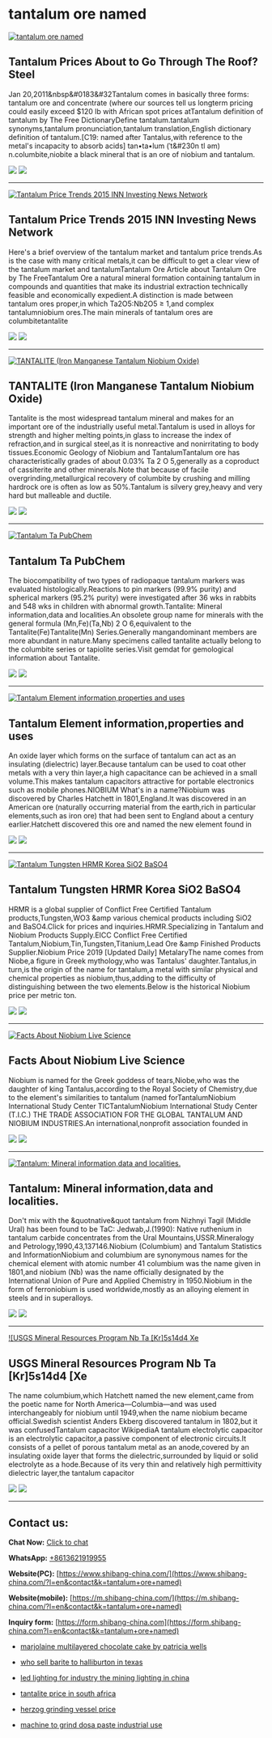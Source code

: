 # tantalum ore named

<a href="https://swt.shibang-china.com/?l=en&img&k=tantalum+ore+named" target="_blank">![tantalum ore named](http://static.shibang-china.com/all-800x300/641.jpg)</a>

## Tantalum Prices About to Go Through The Roof? Steel
Jan 20,2011&nbsp&#0183&#32Tantalum comes in basically three forms: tantalum ore and concentrate (where our sources tell us longterm pricing could easily exceed $120 lb with African spot prices atTantalum definition of tantalum by The Free DictionaryDefine tantalum.tantalum synonyms,tantalum pronunciation,tantalum translation,English dictionary definition of tantalum.[C19: named after Tantalus,with reference to the metal's incapacity to absorb acids] tan•ta•lum (ˈt&#230n tl əm) n.columbite,niobite a black mineral that is an ore of niobium and tantalum.


<a href="https://whatsapp.shibangsoft.com/WhatsApp.php" target="_blank" title="WhatsApp">![](http://static.shibang-china.com/icon/whatsapp.png)</a> <a href="https://swt.shibang-china.com/?l=en&icon&k=tantalum+ore+named" target="_blank">![](http://static.shibang-china.com/icon/chat-en.png)</a>

---

<a href="https://swt.shibang-china.com/?l=en&img&k=tantalum+ore+named" target="_blank">![Tantalum Price Trends 2015 INN Investing News Network](http://static.shibang-china.com/all-800x300/1119.jpg)</a>

## Tantalum Price Trends 2015 INN Investing News Network
Here's a brief overview of the tantalum market and tantalum price trends.As is the case with many critical metals,it can be difficult to get a clear view of the tantalum market and tantalumTantalum Ore Article about Tantalum Ore by The FreeTantalum Ore a natural mineral formation containing tantalum in compounds and quantities that make its industrial extraction technically feasible and economically expedient.A distinction is made between tantalum ores proper,in which Ta2O5:Nb2O5 ≥ 1,and complex tantalumniobium ores.The main minerals of tantalum ores are columbitetantalite


<a href="https://whatsapp.shibangsoft.com/WhatsApp.php" target="_blank" title="WhatsApp">![](http://static.shibang-china.com/icon/whatsapp.png)</a> <a href="https://swt.shibang-china.com/?l=en&icon&k=tantalum+ore+named" target="_blank">![](http://static.shibang-china.com/icon/chat-en.png)</a>

---

<a href="https://swt.shibang-china.com/?l=en&img&k=tantalum+ore+named" target="_blank">![TANTALITE (Iron Manganese Tantalum Niobium Oxide)](http://static.shibang-china.com/all-800x300/348.jpg)</a>

## TANTALITE (Iron Manganese Tantalum Niobium Oxide)
Tantalite is the most widespread tantalum mineral and makes for an important ore of the industrially useful metal.Tantalum is used in alloys for strength and higher melting points,in glass to increase the index of refraction,and in surgical steel,as it is nonreactive and nonirritating to body tissues.Economic Geology of Niobium and TantalumTantalum ore has characteristically grades of about 0.03% Ta 2 O 5,generally as a coproduct of cassiterite and other minerals.Note that because of facile overgrinding,metallurgical recovery of columbite by crushing and milling hardrock ore is often as low as 50%.Tantalum is silvery grey,heavy and very hard but malleable and ductile.


<a href="https://whatsapp.shibangsoft.com/WhatsApp.php" target="_blank" title="WhatsApp">![](http://static.shibang-china.com/icon/whatsapp.png)</a> <a href="https://swt.shibang-china.com/?l=en&icon&k=tantalum+ore+named" target="_blank">![](http://static.shibang-china.com/icon/chat-en.png)</a>

---

<a href="https://swt.shibang-china.com/?l=en&img&k=tantalum+ore+named" target="_blank">![Tantalum Ta PubChem](http://static.shibang-china.com/all-800x300/1459.jpg)</a>

## Tantalum Ta PubChem
The biocompatibility of two types of radiopaque tantalum markers was evaluated histologically.Reactions to pin markers (99.9% purity) and spherical markers (95.2% purity) were investigated after 36 wks in rabbits and 548 wks in children with abnormal growth.Tantalite: Mineral information,data and localities.An obsolete group name for minerals with the general formula (Mn,Fe)(Ta,Nb) 2 O 6,equivalent to the Tantalite(Fe)Tantalite(Mn) Series.Generally mangandominant members are more abundant in nature.Many specimens called tantalite actually belong to the columbite series or tapiolite series.Visit gemdat for gemological information about Tantalite.


<a href="https://whatsapp.shibangsoft.com/WhatsApp.php" target="_blank" title="WhatsApp">![](http://static.shibang-china.com/icon/whatsapp.png)</a> <a href="https://swt.shibang-china.com/?l=en&icon&k=tantalum+ore+named" target="_blank">![](http://static.shibang-china.com/icon/chat-en.png)</a>

---

<a href="https://swt.shibang-china.com/?l=en&img&k=tantalum+ore+named" target="_blank">![Tantalum Element information,properties and uses](http://static.shibang-china.com/all-800x300/63.jpg)</a>

## Tantalum Element information,properties and uses
An oxide layer which forms on the surface of tantalum can act as an insulating (dielectric) layer.Because tantalum can be used to coat other metals with a very thin layer,a high capacitance can be achieved in a small volume.This makes tantalum capacitors attractive for portable electronics such as mobile phones.NIOBIUM What's in a name?Niobium was discovered by Charles Hatchett in 1801,England.It was discovered in an American ore (naturally occurring material from the earth,rich in particular elements,such as iron ore) that had been sent to England about a century earlier.Hatchett discovered this ore and named the new element found in


<a href="https://whatsapp.shibangsoft.com/WhatsApp.php" target="_blank" title="WhatsApp">![](http://static.shibang-china.com/icon/whatsapp.png)</a> <a href="https://swt.shibang-china.com/?l=en&icon&k=tantalum+ore+named" target="_blank">![](http://static.shibang-china.com/icon/chat-en.png)</a>

---

<a href="https://swt.shibang-china.com/?l=en&img&k=tantalum+ore+named" target="_blank">![Tantalum Tungsten HRMR Korea SiO2 BaSO4](http://static.shibang-china.com/all-800x300/1069.jpg)</a>

## Tantalum Tungsten HRMR Korea SiO2 BaSO4
HRMR is a global supplier of Conflict Free Certified Tantalum products,Tungsten,WO3 &amp various chemical products including SiO2 and BaSO4.Click for prices and inquiries.HRMR.Specializing in Tantalum and Niobium Products Supply.EICC Conflict Free Certified Tantalum,Niobium,Tin,Tungsten,Titanium,Lead Ore &amp Finished Products Supplier.Niobium Price 2019 [Updated Daily] MetalaryThe name comes from Niobe,a figure in Greek mythology,who was Tantalus' daughter.Tantalus,in turn,is the origin of the name for tantalum,a metal with similar physical and chemical properties as niobium,thus,adding to the difficulty of distinguishing between the two elements.Below is the historical Niobium price per metric ton.


<a href="https://whatsapp.shibangsoft.com/WhatsApp.php" target="_blank" title="WhatsApp">![](http://static.shibang-china.com/icon/whatsapp.png)</a> <a href="https://swt.shibang-china.com/?l=en&icon&k=tantalum+ore+named" target="_blank">![](http://static.shibang-china.com/icon/chat-en.png)</a>

---

<a href="https://swt.shibang-china.com/?l=en&img&k=tantalum+ore+named" target="_blank">![Facts About Niobium Live Science](http://static.shibang-china.com/all-800x300/170.jpg)</a>

## Facts About Niobium Live Science
Niobium is named for the Greek goddess of tears,Niobe,who was the daughter of king Tantalus,according to the Royal Society of Chemistry,due to the element's similarities to tantalum (named forTantalumNiobium International Study Center TICTantalumNiobium International Study Center (T.I.C.) THE TRADE ASSOCIATION FOR THE GLOBAL TANTALUM AND NIOBIUM INDUSTRIES.An international,nonprofit association founded in


<a href="https://whatsapp.shibangsoft.com/WhatsApp.php" target="_blank" title="WhatsApp">![](http://static.shibang-china.com/icon/whatsapp.png)</a> <a href="https://swt.shibang-china.com/?l=en&icon&k=tantalum+ore+named" target="_blank">![](http://static.shibang-china.com/icon/chat-en.png)</a>

---

<a href="https://swt.shibang-china.com/?l=en&img&k=tantalum+ore+named" target="_blank">![Tantalum: Mineral information,data and localities.](http://static.shibang-china.com/all-800x300/1232.jpg)</a>

## Tantalum: Mineral information,data and localities.
Don't mix with the &quotnative&quot tantalum from Nizhnyi Tagil (Middle Ural) has been found to be TaC: Jedwab,J.(1990): Native ruthenium in tantalum carbide concentrates from the Ural Mountains,USSR.Mineralogy and Petrology,1990,43,137146.Niobium (Columbium) and Tantalum Statistics and InformationNiobium and columbium are synonymous names for the chemical element with atomic number 41 columbium was the name given in 1801,and niobium (Nb) was the name officially designated by the International Union of Pure and Applied Chemistry in 1950.Niobium in the form of ferroniobium is used worldwide,mostly as an alloying element in steels and in superalloys.


<a href="https://whatsapp.shibangsoft.com/WhatsApp.php" target="_blank" title="WhatsApp">![](http://static.shibang-china.com/icon/whatsapp.png)</a> <a href="https://swt.shibang-china.com/?l=en&icon&k=tantalum+ore+named" target="_blank">![](http://static.shibang-china.com/icon/chat-en.png)</a>

---

<a href="https://swt.shibang-china.com/?l=en&img&k=tantalum+ore+named" target="_blank">![USGS Mineral Resources Program Nb Ta [Kr]5s14d4 [Xe](http://static.shibang-china.com/all-800x300/1455.jpg)</a>

## USGS Mineral Resources Program Nb Ta [Kr]5s14d4 [Xe
The name columbium,which Hatchett named the new element,came from the poetic name for North America—Columbia—and was used interchangeably for niobium until 1949,when the name niobium became official.Swedish scientist Anders Ekberg discovered tantalum in 1802,but it was confusedTantalum capacitor WikipediaA tantalum electrolytic capacitor is an electrolytic capacitor,a passive component of electronic circuits.It consists of a pellet of porous tantalum metal as an anode,covered by an insulating oxide layer that forms the dielectric,surrounded by liquid or solid electrolyte as a hode.Because of its very thin and relatively high permittivity dielectric layer,the tantalum capacitor


<a href="https://whatsapp.shibangsoft.com/WhatsApp.php" target="_blank" title="WhatsApp">![](http://static.shibang-china.com/icon/whatsapp.png)</a> <a href="https://swt.shibang-china.com/?l=en&icon&k=tantalum+ore+named" target="_blank">![](http://static.shibang-china.com/icon/chat-en.png)</a>

---
## Contact us:

**Chat Now:** [Click to chat](https://swt.shibang-china.com?l=en&contact&k=tantalum+ore+named)

**WhatsApp:**  [+8613621919955](https://whatsapp.shibangsoft.com/WhatsApp.php)

**Website(PC):** [https://www.shibang-china.com/](https://www.shibang-china.com/?l=en&contact&k=tantalum+ore+named)

**Website(mobile):** [https://m.shibang-china.com/](https://m.shibang-china.com/?l=en&contact&k=tantalum+ore+named)

**Inquiry form:** [https://form.shibang-china.com](https://form.shibang-china.com?l=en&contact&k=tantalum+ore+named)

* [marjolaine multilayered chocolate cake by patricia wells](../115/marjolaine%20multilayered%20chocolate%20cake%20by%20patricia%20wells.md)

* [who sell barite to halliburton in texas](../118/who%20sell%20barite%20to%20halliburton%20in%20texas.md)

* [led lighting for industry the mining lighting in china](../120/led%20lighting%20for%20industry%20the%20mining%20lighting%20in%20china.md)

* [tantalite price in south africa](../122/tantalite%20price%20in%20south%20africa.md)

* [herzog grinding vessel price](../115/herzog%20grinding%20vessel%20price.md)

* [machine to grind dosa paste industrial use](../113/machine%20to%20grind%20dosa%20paste%20industrial%20use.md)